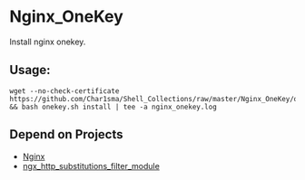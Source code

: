 # Nginx_OneKey
Install nginx onekey.
## Usage:
```shell
wget --no-check-certificate https://github.com/Char1sma/Shell_Collections/raw/master/Nginx_OneKey/onekey.sh && bash onekey.sh install | tee -a nginx_onekey.log
```
## Depend on Projects
- [Nginx](http://nginx.org/ "Nginx")
- [ngx_http_substitutions_filter_module](https://github.com/yaoweibin/ngx_http_substitutions_filter_module "ngx_http_substitutions_filter_module")